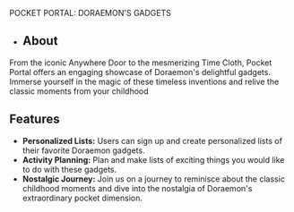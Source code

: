 POCKET PORTAL: DORAEMON'S GADGETS

- ## About
From the iconic Anywhere Door to the mesmerizing Time Cloth, Pocket Portal offers an engaging showcase of Doraemon's delightful gadgets. Immerse yourself in the magic of these timeless inventions and relive the classic moments from your childhood

## Features
- **Personalized Lists:** Users can sign up and create personalized lists of their favorite Doraemon gadgets.
- **Activity Planning:** Plan and make lists of exciting things you would like to do with these gadgets.
- **Nostalgic Journey:** Join us on a journey to reminisce about the classic childhood moments and dive into the nostalgia of Doraemon's extraordinary pocket dimension.

 
